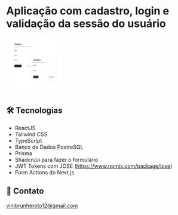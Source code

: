 # Aplicação com cadastro, login e validação da sessão do usuário

![preview](./.github/form-projeto.png)

## 🛠 Tecnologias

- ReactJS
- Tailwind CSS
- TypeScript
- Banco de Dados PostreSQL
- Prisma
- Shadcn/ui para fazer o formulário
- JWT Tokens com JOSE (https://www.npmjs.com/package/jose)
- Form Actions do Next.js

## 💛 Contato

vinibrunheroto12@gmail.com
